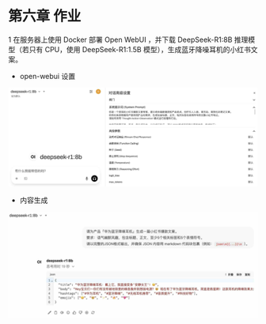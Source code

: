 # 第六章 作业

1 在服务器上使用 Docker 部署 Open WebUI ，并下载 DeepSeek-R1:8B 推理模型（若只有 CPU，使用 DeepSeek-R1:1.5B 模型），生成蓝牙降噪耳机的小红书文案。

* open-webui 设置

![open-webui 部署](./images/settings.jpg)

* 内容生成

![内容生成](./images/chat.jpg)

